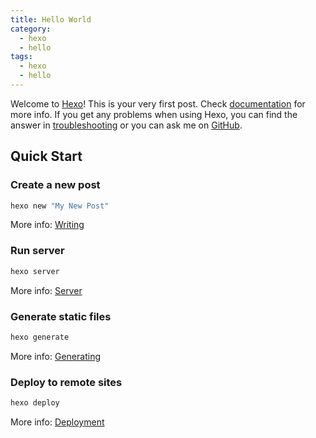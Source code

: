 ```yaml
---
title: Hello World
category:
  - hexo
  - hello
tags: 
  - hexo
  - hello
---
```


Welcome to [Hexo](https://hexo.io/)! This is your very first post. Check [documentation](https://hexo.io/docs/) for more info. If you get any problems when using Hexo, you can find the answer in [troubleshooting](https://hexo.io/docs/troubleshooting.html) or you can ask me on [GitHub](https://github.com/hexojs/hexo/issues).

## Quick Start

### Create a new post

```bash
hexo new "My New Post"
```

More info: [Writing](https://hexo.io/docs/writing.html)

### Run server

```bash
hexo server
```

More info: [Server](https://hexo.io/docs/server.html)

### Generate static files

```bash
hexo generate
```

More info: [Generating](https://hexo.io/docs/generating.html)

### Deploy to remote sites

```bash
hexo deploy
```

More info: [Deployment](https://hexo.io/docs/deployment.html)
